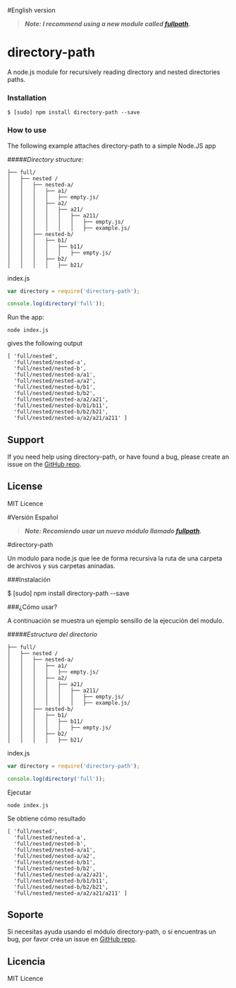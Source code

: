 
#English version

>**_Note: I recommend using a new module called [fullpath](https://www.npmjs.com/package_/fullpath)._**

# directory-path

A node.js module for recursively reading directory and nested directories paths.

### Installation
```
$ [sudo] npm install directory-path --save
```
### How to use

The following example attaches directory-path to a simple  Node.JS app

#####_Directory structure:_
```
├── full/
│   ├── nested /
│   │   ├── nested-a/
│   │   │   ├── a1/
│   │   │   │   ├── empty.js/
│   │   │   ├── a2/
│   │   │   │   ├── a21/
│   │   │   │   │   ├── a211/
│   │   │   │   │   │   ├── empty.js/
│   │   │   │   │   │   ├── example.js/
│   │   ├── nested-b/
│   │   │   ├── b1/
│   │   │   │   ├── b11/
│   │   │   │   │   ├── empty.js/
│   │   │   ├── b2/
│   │   │   │   ├── b21/

```
index.js
```js
var directory = require('directory-path');

console.log(directory('full'));

```
Run the app:
```
node index.js
```
gives the following output
```
[ 'full/nested',
  'full/nested/nested-a',
  'full/nested/nested-b',
  'full/nested/nested-a/a1',
  'full/nested/nested-a/a2',
  'full/nested/nested-b/b1',
  'full/nested/nested-b/b2',
  'full/nested/nested-a/a2/a21',
  'full/nested/nested-b/b1/b11',
  'full/nested/nested-b/b2/b21',
  'full/nested/nested-a/a2/a21/a211' ]

```

## Support

If you need help using directory-path, or have found a bug, please create an issue on the
<a href="https://github.com/davidenq/directory-path/issues" target="_blank">GitHub repo</a>.

## License

MIT Licence


#Versión Español

>**_Note: Recomiendo usar un nuevo módulo llamado [fullpath](https://www.npmjs.com/package/fullpath)._**

#directory-path

Un modulo para node.js que lee de forma recursiva la ruta de una carpeta de archivos y sus carpetas aninadas.

###Instalación

$ [sudo] npm install directory-path --save

###¿Cómo usar?

A continuación se muestra un ejemplo sensillo de la ejecución del modulo.

#####_Estructura del directorio_

```
├── full/
│   ├── nested /
│   │   ├── nested-a/
│   │   │   ├── a1/
│   │   │   │   ├── empty.js/
│   │   │   ├── a2/
│   │   │   │   ├── a21/
│   │   │   │   │   ├── a211/
│   │   │   │   │   │   ├── empty.js/
│   │   │   │   │   │   ├── example.js/
│   │   ├── nested-b/
│   │   │   ├── b1/
│   │   │   │   ├── b11/
│   │   │   │   │   ├── empty.js/
│   │   │   ├── b2/
│   │   │   │   ├── b21/

```

index.js

```js
var directory = require('directory-path');

console.log(directory('full'));

```
Ejecutar
```
node index.js
```
Se obtiene cómo resultado
```
[ 'full/nested',
  'full/nested/nested-a',
  'full/nested/nested-b',
  'full/nested/nested-a/a1',
  'full/nested/nested-a/a2',
  'full/nested/nested-b/b1',
  'full/nested/nested-b/b2',
  'full/nested/nested-a/a2/a21',
  'full/nested/nested-b/b1/b11',
  'full/nested/nested-b/b2/b21',
  'full/nested/nested-a/a2/a21/a211' ]

```

## Soporte

Si necesitas ayuda usando el módulo directory-path, o si encuentras un bug, por favor créa un issue en <a href="https://github.com/davidenq/directory-path/issues" target="_blank">GitHub repo</a>.

## Licencia

MIT Licence

